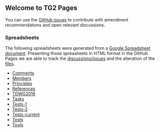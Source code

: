 ## Welcome to TG2 Pages

You can use the [GitHub issues](https://github.com/F4UFramework/TG2-Test/issues) to contribute with amendment recommendations and open relevant discussions.

### Spreadsheets

The following spreadsheets were generated from a [Google Spreadsheet document](https://docs.google.com/spreadsheets/d/1td7zJ9GH3WWhu0Pa1X-1fkaWk71U8qqr54-kkbfwbfE). 
Presenting those spreasheets in HTML format in the GitHub Pages we are able to track the [discussions/issues](https://github.com/F4UFramework/TG2-Test/issues) and the alteration of the [files](https://github.com/F4UFramework/TG2-Test/tree/master/DQTests). 

- [Comments](dq_tests/Comments.html)
- [Members](dq_tests/Members.html)
- [Principles](dq_tests/Principles.html)
- [References](dq_tests/References.html)
- [TDWG2016](dq_tests/TDWG2016.html)
- [Tasks](dq_tests/Tasks.html)
- [Tests-1](dq_tests/Tests-1.html)
- [Tests-2](dq_tests/Tests-2.html)
- [Tests-current](dq_tests/Tests-current.html)
- [Tests](dq_tests/Tests.html)
- [Tools](dq_tests/Tools.html)
